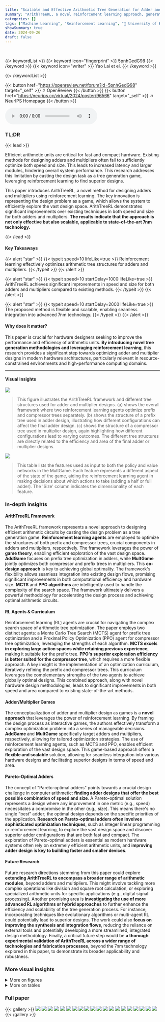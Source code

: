 ```yaml
---
title: "Scalable and Effective Arithmetic Tree Generation for Adder and Multiplier Designs"
summary: "ArithTreeRL, a novel reinforcement learning approach, generates optimized arithmetic tree structures for adders and multipliers, significantly improving computational efficiency and reducing hardware ..."
categories: []
tags: ["Machine Learning", "Reinforcement Learning", "🏢 University of Hong Kong",]
showSummary: true
date: 2024-09-26
draft: false
---
```


<br>

{{< keywordList >}}
{{< keyword icon="fingerprint" >}} 5pnhGedG98 {{< /keyword >}}
{{< keyword icon="writer" >}} Yao Lai et el. {{< /keyword >}}
 
{{< /keywordList >}}

{{< button href="https://openreview.net/forum?id=5pnhGedG98" target="_self" >}}
↗ OpenReview
{{< /button >}}
{{< button href="https://neurips.cc/virtual/2024/poster/96566" target="_self" >}}
↗ NeurIPS Homepage
{{< /button >}}


<audio controls>
    <source src="https://ai-paper-reviewer.com/5pnhGedG98/podcast.wav" type="audio/wav">
    Your browser does not support the audio element.
</audio>


### TL;DR


{{< lead >}}

Efficient arithmetic units are critical for fast and compact hardware.  Existing methods for designing adders and multipliers often fail to sufficiently optimize both speed and size. This leads to increased latency and larger modules, hindering overall system performance. This research addresses this limitation by casting the design task as a tree generation game, leveraging reinforcement learning to find superior designs. 

This paper introduces ArithTreeRL, a novel method for designing adders and multipliers using reinforcement learning. The key innovation is representing the design problem as a game, which allows the system to efficiently explore the vast design space. ArithTreeRL demonstrates significant improvements over existing techniques in both speed and size for both adders and multipliers.  **The results indicate that the approach is not only effective but also scalable, applicable to state-of-the-art 7nm technology.**

{{< /lead >}}


#### Key Takeaways

{{< alert "star" >}}
{{< typeit speed=10 lifeLike=true >}} Reinforcement learning effectively optimizes arithmetic tree structures for adders and multipliers. {{< /typeit >}}
{{< /alert >}}

{{< alert "star" >}}
{{< typeit speed=10 startDelay=1000 lifeLike=true >}} ArithTreeRL achieves significant improvements in speed and size for both adders and multipliers compared to existing methods. {{< /typeit >}}
{{< /alert >}}

{{< alert "star" >}}
{{< typeit speed=10 startDelay=2000 lifeLike=true >}} The proposed method is flexible and scalable, enabling seamless integration into advanced 7nm technology. {{< /typeit >}}
{{< /alert >}}

#### Why does it matter?
This paper is crucial for hardware designers seeking to improve the performance and efficiency of arithmetic units.  **By introducing novel tree generation methodologies and leveraging reinforcement learning**, this research provides a significant step towards optimizing adder and multiplier designs in modern hardware architectures, particularly relevant in resource-constrained environments and high-performance computing domains.

------
#### Visual Insights



![](https://ai-paper-reviewer.com/5pnhGedG98/figures_1_1.jpg)

> This figure illustrates the ArithTreeRL framework and different tree structures used for adder and multiplier designs. (a) shows the overall framework where two reinforcement learning agents optimize prefix and compressor trees separately.  (b) shows the structure of a prefix tree used in adder design, illustrating how different configurations can affect the final adder design. (c) shows the structure of a compressor tree used in multiplier design, again highlighting how different configurations lead to varying outcomes. The different tree structures are directly related to the efficiency and area of the final adder or multiplier designs.





![](https://ai-paper-reviewer.com/5pnhGedG98/tables_5_1.jpg)

> This table lists the features used as input to both the policy and value networks in the MultGame.  Each feature represents a different aspect of the state of the game, aiding the reinforcement learning agent in making decisions about which actions to take (adding a half or full adder). The 'Size' column indicates the dimensionality of each feature.





### In-depth insights


#### ArithTreeRL Framework
The ArithTreeRL framework represents a novel approach to designing efficient arithmetic circuits by casting the design problem as a tree generation game.  **Reinforcement learning agents** are employed to optimize the structures of both prefix and compressor trees, crucial components in adders and multipliers, respectively. The framework leverages the power of **game theory**, enabling efficient exploration of the vast design space.  **AddGame** focuses on prefix tree optimization in adders, while **MultGame** jointly optimizes both compressor and prefix trees in multipliers. This **co-design approach** is key to achieving global optimality. The framework's flexibility allows seamless integration into existing design flows, promising significant improvements in both computational efficiency and hardware size.  **MCTS** and **PPO algorithms** are intelligently used to handle the complexity of the search space.  The framework ultimately delivers a powerful methodology for accelerating the design process and achieving optimal arithmetic circuits.

#### RL Agents & Curriculum
Reinforcement learning (RL) agents are crucial for navigating the complex search space of arithmetic tree optimization.  The paper employs two distinct agents: a Monte Carlo Tree Search (MCTS) agent for prefix tree optimization and a Proximal Policy Optimization (PPO) agent for compressor tree optimization, leveraging the strengths of each algorithm. **MCTS excels in exploring large action spaces while retaining previous experience**, making it suitable for the prefix tree.  **PPO's superior exploration efficiency is better suited for the compressor tree**, which requires a more flexible approach.  A key insight is the implementation of an optimization curriculum, iteratively refining the prefix and compressor trees. This curriculum leverages the complementary strengths of the two agents to achieve globally optimal designs.  This combined approach, along with novel hardware design methodologies, leads to significant improvements in both speed and area compared to existing state-of-the-art methods.

#### Adder/Multiplier Games
The conceptualization of adder and multiplier design as games is a **novel approach** that leverages the power of reinforcement learning.  By framing the design process as interactive games, the authors effectively transform a complex optimization problem into a series of manageable decisions.  **AddGame** and **MultGame** specifically target adders and multipliers, respectively, allowing for tailored optimization strategies. The use of reinforcement learning agents, such as MCTS and PPO, enables efficient exploration of the vast design space. This game-based approach offers a **flexible and scalable** solution, allowing for seamless integration into various hardware designs and facilitating superior designs in terms of speed and area.

#### Pareto-Optimal Adders
The concept of "Pareto-optimal adders" points towards a crucial design challenge in computer arithmetic: **finding adder designs that offer the best possible combination of speed and size**.  A Pareto-optimal solution represents a design where any improvement in one metric (e.g., speed) necessitates a compromise in the other (e.g., size).  This means there's no single "best" adder; the optimal design depends on the specific priorities of the application.  **Research on Pareto-optimal adders often involves sophisticated optimization techniques**, such as integer linear programming or reinforcement learning, to explore the vast design space and discover superior adder configurations that are both fast and compact.  The exploration of Pareto-optimal adders is essential as modern hardware systems often rely on extremely efficient arithmetic units, and **improving adder design is key to building faster and smaller devices**.

#### Future Research
Future research directions stemming from this paper could explore **extending ArithTreeRL to encompass a broader range of arithmetic modules**, beyond adders and multipliers.  This might involve tackling more complex operations like division and square root calculation, or exploring specialized arithmetic units for specific applications (e.g., digital signal processing). Another promising area is **investigating the use of more advanced RL algorithms or hybrid approaches** to further enhance the efficiency and scalability of the tree generation process.  For instance, incorporating techniques like evolutionary algorithms or multi-agent RL could potentially lead to superior designs.  The work could also **focus on improving the synthesis and integration flows**, reducing the reliance on external tools and potentially developing a more streamlined, integrated design methodology.  Finally, a critical future step would be **a thorough experimental validation of ArithTreeRL across a wider range of technologies and fabrication processes**, beyond the 7nm technology explored in this paper, to demonstrate its broader applicability and robustness.


### More visual insights

<details>
<summary>More on figures
</summary>


![](https://ai-paper-reviewer.com/5pnhGedG98/figures_2_1.jpg)

> This figure compares two design processes for multipliers: the default process using a synthesis tool and the enhanced process using ArithTreeRL. The default process directly generates a multiplier from Verilog code, resulting in a design with higher delay and area.  ArithTreeRL enhances this process by discovering an optimized multiplier structure, generating specialized Verilog code for that structure, which results in a significant reduction in both delay and area after the synthesis process.  It demonstrates the impact of ArithTreeRL's optimized tree structure in improving hardware efficiency.


![](https://ai-paper-reviewer.com/5pnhGedG98/figures_4_1.jpg)

> This figure shows the four phases of the Monte Carlo Tree Search (MCTS) method used for designing prefix trees in adders and multipliers.  The phases are:  1. **Selection:**  The agent selects the most promising node in the search tree based on a combination of exploration and exploitation. The example shows deleting cell 2. 2. **Expansion:** A new child node is added to the tree representing a new prefix tree design. The example shows deleting cell 1. 3. **Simulation:**  A simulation is run from the new node to evaluate the quality of the new design. This involves making more modifications based on a default policy. Add or delete cells is shown. 4. **Backpropagation:** The result of the simulation is used to update the scores of all nodes along the path from the root to the new node. The score is determined by a weighted combination of delay and area (theoretical metrics) or delay and area (practical metrics). The figure illustrates how these phases iteratively build a search tree to discover optimal prefix tree structures for adders and multipliers.


![](https://ai-paper-reviewer.com/5pnhGedG98/figures_5_1.jpg)

> This figure illustrates three representations of the process of designing compressor trees using Proximal Policy Optimization (PPO).  The dot notation (a) shows each bit with an estimated delay, guiding the agent's choices in adding half or full adders to reduce bits to at most two per digit, maximizing the final reward (inverse of delay). Binary bit notation (b) demonstrates the process with example multiplication values.  Logic gate notation (c) shows the circuit designs generated at each step.


![](https://ai-paper-reviewer.com/5pnhGedG98/figures_7_1.jpg)

> This figure shows three different prefix tree structures discovered by the ArithTreeRL algorithm for 128-bit adders. Each tree represents a different design with varying levels and sizes, achieving the smallest sizes for their corresponding levels.  The visual representation uses nodes to depict the (i,j) intervals in the prefix tree, highlighting how these intervals are merged to compute the final sum.  These trees showcase the algorithm's ability to find optimal or near-optimal solutions in the vast search space of adder designs, leading to improvements in both theoretical and practical metrics like delay and area.


![](https://ai-paper-reviewer.com/5pnhGedG98/figures_7_2.jpg)

> This figure compares the performance of different adder designs in terms of delay and area.  It shows that the proposed ArithTreeRL method significantly outperforms existing methods, especially for larger adders (64-bit and 128-bit). The two-level retrieval strategy used in ArithTreeRL further enhances its performance by efficiently exploring the design space.


![](https://ai-paper-reviewer.com/5pnhGedG98/figures_8_1.jpg)

> This figure illustrates the Monte Carlo Tree Search (MCTS) algorithm used for designing prefix trees in adders and multipliers. The MCTS algorithm iteratively cycles through four phases: selection, expansion, simulation, and backpropagation to build a search tree. Each node in the tree represents a prefix tree, and the algorithm progressively refines the tree structure by selecting actions that maximize a performance score based on delay and area metrics. The actions include adding or deleting cells in the prefix tree.


![](https://ai-paper-reviewer.com/5pnhGedG98/figures_9_1.jpg)

> This figure compares the performance of different multiplier designs, including the proposed ArithTreeRL method, across various bit widths (8-bit, 16-bit, 32-bit, and 64-bit).  The performance is evaluated using delay and area metrics under different timing constraints, showcasing the Pareto optimality of the designs.  The figure demonstrates the effectiveness of the co-design approach and the transferability of 45nm designs to 7nm technology.


![](https://ai-paper-reviewer.com/5pnhGedG98/figures_9_2.jpg)

> This figure compares the time consumption of the full synthesis flow and the fast synthesis flow (proposed in ArithTreeRL) for both adder and multiplier designs. For adders, the fast flow shows a significant reduction in time consumption compared to the full flow, especially for larger bit sizes. Similarly, for multipliers, the fast flow proposed by ArithTreeRL is faster than the raw flow, especially at larger bit sizes. This demonstrates the efficiency improvement achieved by using the two-level retrieval strategy in ArithTreeRL, enabling faster design exploration.


![](https://ai-paper-reviewer.com/5pnhGedG98/figures_15_1.jpg)

> This figure illustrates the process of optimizing adders using a stratified search based on level upper bounds. The search starts with a specified level, and the best adder is then used as the starting point for the next search with a higher level. This iterative process helps to efficiently find optimal adders.


![](https://ai-paper-reviewer.com/5pnhGedG98/figures_16_1.jpg)

> This figure illustrates the selection process in the two-level retrieval strategy used for adder design.  After a first stage of fast synthesis, adders are plotted on a graph with delay on the y-axis and area on the x-axis.  The Pareto front (optimal tradeoff between delay and area) is identified.  The K (in this case, 8) adders closest to the Pareto front are selected for a second stage of full (more accurate but slower) synthesis. The distance D represents the threshold distance used for selection.


![](https://ai-paper-reviewer.com/5pnhGedG98/figures_16_2.jpg)

> This figure illustrates the ArithTreeRL framework, showing how two reinforcement learning agents optimize the prefix and compressor trees for adders and multipliers.  It also provides visual representations of a prefix tree and a compressor tree, highlighting how different tree structures impact the performance of the resulting adder and multiplier designs.


![](https://ai-paper-reviewer.com/5pnhGedG98/figures_18_1.jpg)

> The figure compares the performance of different multiplier designs for an 8-bit multiplier in terms of delay and area.  The designs compared include Wallace, GOMIL, SA, RL-MUL, PPO (our), Default, ArithTreeRL (our).  The results are shown for both 45nm and 7nm technologies. ArithTreeRL shows improvements over existing methods, especially in terms of delay.


![](https://ai-paper-reviewer.com/5pnhGedG98/figures_18_2.jpg)

> This figure shows the strong correlation between theoretical metrics (level and size) and practical metrics (delay and area) for adders.  The plots demonstrate that adders with lower levels (tree height) and smaller sizes tend to have lower delays and smaller areas.  This validates the use of theoretical metrics as a proxy for practical performance in the optimization process.


</details>




<details>
<summary>More on tables
</summary>


![](https://ai-paper-reviewer.com/5pnhGedG98/tables_7_1.jpg)
> This table compares the size of 64-bit and 128-bit adders designed using different methods.  It shows the theoretical size lower bound and the sizes obtained by the Sklansky adder, an area heuristic method, the previously best-known sizes from literature, and the sizes achieved by the ArithTreeRL method proposed in the paper.  Smaller sizes are generally preferred in hardware design because they result in smaller and faster circuits.

![](https://ai-paper-reviewer.com/5pnhGedG98/tables_8_1.jpg)
> This table shows the accuracy of the fast synthesis flow compared to the full synthesis flow for adders with different bit widths.  The fast flow omits the routing step for increased speed.  The accuracy is assessed by comparing the delay and area estimations from the fast flow to the values obtained via the full flow.  The results show a high accuracy for area and over 95% accuracy for delay, demonstrating that the speedup of the fast flow does not come at a significant loss of accuracy. 

![](https://ai-paper-reviewer.com/5pnhGedG98/tables_9_1.jpg)
> This table presents a numerical comparison of multipliers in terms of delay (in nanoseconds) and area (in square micrometers), using a 45nm technology node.  The comparison includes several different methods: RL-MUL, PPO with raw flow, the default method, PPO (Proximal Policy Optimization), and the ArithTreeRL method proposed in the paper. For each method, the minimum delay and a trade-off objective (delay + 0.001area) are considered. Results are provided for 8-bit, 16-bit, 32-bit, and 64-bit multipliers.  The table allows for a direct comparison of the performance of each method in terms of both delay and area, highlighting the improvements achieved by the ArithTreeRL approach.

![](https://ai-paper-reviewer.com/5pnhGedG98/tables_16_1.jpg)
> This table presents a numerical comparison of different multiplier designs in terms of delay (in nanoseconds) and area (in square micrometers), specifically using a 45nm technology.  The comparison includes results from RL-MUL, the PPO method with raw and improved synthesis flow, and the default multiplier generated by the synthesis tool.  Results are shown for minimizing delay, minimizing area, and a trade-off between delay and area.  The table allows for a quantitative assessment of the performance improvements achieved by different approaches.

![](https://ai-paper-reviewer.com/5pnhGedG98/tables_17_1.jpg)
> This table shows the time spent on designing adders using different methods for three different bit sizes (32-bit, 64-bit, and 128-bit).  The methods compared are PrefixRL, PrefixRL with a two-level retrieval strategy, and the authors' proposed ArithTreeRL method. The numbers in the table represent the total time (in hours) required to complete the design process for each method and bit size.  The two-level retrieval strategy significantly reduces the total time for the PrefixRL design process.  ArithTreeRL shows efficient time consumption compared to the other two methods.

![](https://ai-paper-reviewer.com/5pnhGedG98/tables_19_1.jpg)
> This table presents the results obtained using Synopsys Design Compiler, a commercial synthesis tool, for the best-performing multipliers previously discovered using the OpenROAD tool.  It compares the area and delay of four different multiplier designs (Default, RL-MUL, PPO, and ArithTreeRL) across various bit widths (8-bit, 16-bit, 32-bit, and 64-bit). The data demonstrates the effectiveness of ArithTreeRL in achieving superior performance in terms of both delay and area compared to the baseline methods.

![](https://ai-paper-reviewer.com/5pnhGedG98/tables_19_2.jpg)
> This table shows the total time (in hours) taken to design adders and multipliers with different bit widths using the proposed ArithTreeRL method.  The time includes all steps of the design process, from initial design exploration to final synthesis. The table shows that the design time increases with the number of bits, reflecting the increased complexity of the design process for larger bit-widths.

</details>




### Full paper

{{< gallery >}}
<img src="https://ai-paper-reviewer.com/5pnhGedG98/1.png" class="grid-w50 md:grid-w33 xl:grid-w25" />
<img src="https://ai-paper-reviewer.com/5pnhGedG98/2.png" class="grid-w50 md:grid-w33 xl:grid-w25" />
<img src="https://ai-paper-reviewer.com/5pnhGedG98/3.png" class="grid-w50 md:grid-w33 xl:grid-w25" />
<img src="https://ai-paper-reviewer.com/5pnhGedG98/4.png" class="grid-w50 md:grid-w33 xl:grid-w25" />
<img src="https://ai-paper-reviewer.com/5pnhGedG98/5.png" class="grid-w50 md:grid-w33 xl:grid-w25" />
<img src="https://ai-paper-reviewer.com/5pnhGedG98/6.png" class="grid-w50 md:grid-w33 xl:grid-w25" />
<img src="https://ai-paper-reviewer.com/5pnhGedG98/7.png" class="grid-w50 md:grid-w33 xl:grid-w25" />
<img src="https://ai-paper-reviewer.com/5pnhGedG98/8.png" class="grid-w50 md:grid-w33 xl:grid-w25" />
<img src="https://ai-paper-reviewer.com/5pnhGedG98/9.png" class="grid-w50 md:grid-w33 xl:grid-w25" />
<img src="https://ai-paper-reviewer.com/5pnhGedG98/10.png" class="grid-w50 md:grid-w33 xl:grid-w25" />
<img src="https://ai-paper-reviewer.com/5pnhGedG98/11.png" class="grid-w50 md:grid-w33 xl:grid-w25" />
<img src="https://ai-paper-reviewer.com/5pnhGedG98/12.png" class="grid-w50 md:grid-w33 xl:grid-w25" />
<img src="https://ai-paper-reviewer.com/5pnhGedG98/13.png" class="grid-w50 md:grid-w33 xl:grid-w25" />
<img src="https://ai-paper-reviewer.com/5pnhGedG98/14.png" class="grid-w50 md:grid-w33 xl:grid-w25" />
<img src="https://ai-paper-reviewer.com/5pnhGedG98/15.png" class="grid-w50 md:grid-w33 xl:grid-w25" />
<img src="https://ai-paper-reviewer.com/5pnhGedG98/16.png" class="grid-w50 md:grid-w33 xl:grid-w25" />
<img src="https://ai-paper-reviewer.com/5pnhGedG98/17.png" class="grid-w50 md:grid-w33 xl:grid-w25" />
<img src="https://ai-paper-reviewer.com/5pnhGedG98/18.png" class="grid-w50 md:grid-w33 xl:grid-w25" />
<img src="https://ai-paper-reviewer.com/5pnhGedG98/19.png" class="grid-w50 md:grid-w33 xl:grid-w25" />
<img src="https://ai-paper-reviewer.com/5pnhGedG98/20.png" class="grid-w50 md:grid-w33 xl:grid-w25" />
{{< /gallery >}}